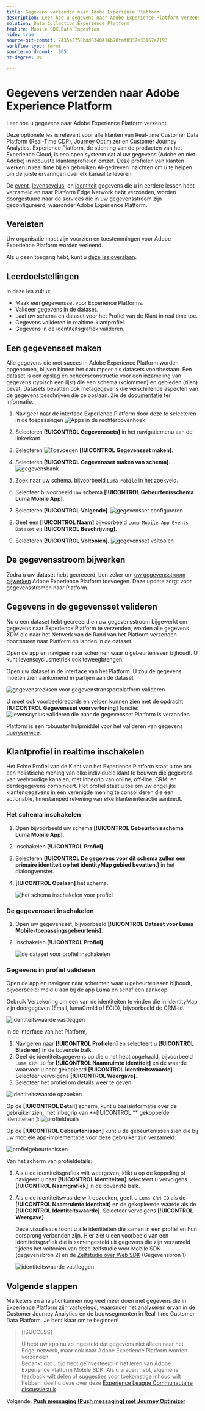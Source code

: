 ```yaml
---
title: Gegevens verzenden naar Adobe Experience Platform
description: Leer hoe u gegevens naar Adobe Experience Platform verzendt.
solution: Data Collection,Experience Platform
feature: Mobile SDK,Data Ingestion
hide: true
source-git-commit: 7435a2758bdd8340416b70faf8337e33167a7193
workflow-type: tm+mt
source-wordcount: '965'
ht-degree: 0%

---
```


# Gegevens verzenden naar Adobe Experience Platform

Leer hoe u gegevens naar Adobe Experience Platform verzendt.

Deze optionele les is relevant voor alle klanten van Real-time Customer Data Platform (Real-Time CDP), Journey Optimizer en Customer Journey Analytics. Experience Platform, de stichting van de producten van het Experience Cloud, is een open systeem dat al uw gegevens (Adobe en niet-Adobe) in robuuste klantenprofielen omzet. Deze profielen van klanten werken in real time bij en gebruiken AI-gedreven inzichten om u te helpen om de juiste ervaringen over elk kanaal te leveren.

De [event](events.md), [levenscyclus](lifecycle-data.md), en [identiteit](identity.md) gegevens die u in eerdere lessen hebt verzameld en naar Platform Edge Network hebt verzonden, worden doorgestuurd naar de services die in uw gegevensstroom zijn geconfigureerd, waaronder Adobe Experience Platform.


## Vereisten

Uw organisatie moet zijn voorzien en toestemmingen voor Adobe Experience Platform worden verleend.

Als u geen toegang hebt, kunt u [deze les overslaan](install-sdks.md).

## Leerdoelstellingen

In deze les zult u:

* Maak een gegevensset voor Experience Platforms.
* Valideer gegevens in de dataset.
* Laat uw schema en dataset voor het Profiel van de Klant in real time toe.
* Gegevens valideren in realtime-klantprofiel.
* Gegevens in de identiteitsgrafiek valideren.


## Een gegevensset maken

Alle gegevens die met succes in Adobe Experience Platform worden opgenomen, blijven binnen het datumpeer als datasets voortbestaan. Een dataset is een opslag en beheersconstructie voor een inzameling van gegevens (typisch een lijst) die een schema (kolommen) en gebieden (rijen) bevat. Datasets bevatten ook metagegevens die verschillende aspecten van de gegevens beschrijven die ze opslaan. Zie de [documentatie](https://experienceleague.adobe.com/docs/experience-platform/catalog/datasets/overview.html) ter informatie.

1. Navigeer naar de interface Experience Platform door deze te selecteren in de toepassingen ![Apps](https://spectrum.adobe.com/static/icons/workflow_18/Smock_Apps_18_N.svg) in de rechterbovenhoek.


1. Selecteren **[!UICONTROL Gegevenssets]** in het navigatiemenu aan de linkerkant.

1. Selecteren ![Toevoegen](https://spectrum.adobe.com/static/icons/workflow_18/Smock_AddCircle_18_N.svg) **[!UICONTROL Gegevensset maken]**.

1. Selecteren **[!UICONTROL Gegevensset maken van schema]**.
   ![gegevensbank](assets/dataset-create.png)

1. Zoek naar uw schema. bijvoorbeeld `Luma Mobile` in het zoekveld.
1. Selecteer bijvoorbeeld uw schema **[!UICONTROL Gebeurtenisschema Luma Mobile App]**.

1. Selecteren **[!UICONTROL Volgende]**.
   ![gegevensset configureren](assets/dataset-configure.png)

1. Geef een **[!UICONTROL Naam]** bijvoorbeeld `Luma Mobile App Events Dataset` en **[!UICONTROL Beschrijving]**.

1. Selecteren **[!UICONTROL Voltooien]**.
   ![gegevensset voltooien](assets/dataset-finish.png)

## De gegevensstroom bijwerken

Zodra u uw dataset hebt gecreeerd, ben zeker om [uw gegevensstroom bijwerken](create-datastream.md#adobe-experience-platform) Adobe Experience Platform toevoegen. Deze update zorgt voor gegevensstromen naar Platform.

## Gegevens in de gegevensset valideren

Nu u een dataset hebt gecreeerd en uw gegevensstroom bijgewerkt om gegevens naar Experience Platform te verzenden, worden alle gegevens XDM die naar het Netwerk van de Rand van het Platform verzenden door:sturen naar Platform en landen in de dataset.

Open de app en navigeer naar schermen waar u gebeurtenissen bijhoudt. U kunt levenscyclusmetriek ook teweegbrengen.

Open uw dataset in de interface van het Platform. U zou de gegevens moeten zien aankomend in partijen aan de dataset

![gegevensreeksen voor gegevenstransportplatform valideren](assets/platform-dataset-batches.png)

U moet ook voorbeeldrecords en velden kunnen zien met de opdracht **[!UICONTROL Gegevensset voorvertoning]** functie:
![levenscyclus valideren die naar de gegevensset Platform is verzonden](assets/lifecycle-platform-dataset.png)

Platform is een robuuster hulpmiddel voor het valideren van gegevens [queryservice](https://experienceleague.adobe.com/docs/platform-learn/tutorials/queries/explore-data.html).

## Klantprofiel in realtime inschakelen

Het Echte Profiel van de Klant van het Experience Platform staat u toe om een holistische mening van elke individuele klant te bouwen die gegevens van veelvoudige kanalen, met inbegrip van online, off-line, CRM, en derdegegevens combineert. Het profiel staat u toe om uw ongelijke klantengegevens in een verenigde mening te consolideren die een actionable, timestamped rekening van elke klanteninteractie aanbiedt.

### Het schema inschakelen

1. Open bijvoorbeeld uw schema **[!UICONTROL Gebeurtenisschema Luma Mobile App]**.
1. Inschakelen **[!UICONTROL Profiel]**.
1. Selecteren **[!UICONTROL De gegevens voor dit schema zullen een primaire identiteit op het identityMap gebied bevatten.]** in het dialoogvenster.
1. **[!UICONTROL Opslaan]** het schema.

   ![het schema inschakelen voor profiel](assets/platform-profile-schema.png)

### De gegevensset inschakelen

1. Open uw gegevensset, bijvoorbeeld **[!UICONTROL Dataset voor Luma Mobile-toepassingsgebeurtenis]**.
1. Inschakelen **[!UICONTROL Profiel]**.

   ![de dataset voor profiel inschakelen](assets/platform-profile-dataset.png)

### Gegevens in profiel valideren

Open de app en navigeer naar schermen waar u gebeurtenissen bijhoudt, bijvoorbeeld: meld u aan bij de app Luma en schaf een aankoop.

Gebruik Verzekering om een van de identiteiten te vinden die in identityMap zijn doorgegeven (Email, lumaCrmId of ECID), bijvoorbeeld de CRM-id.

![identiteitswaarde vastleggen](assets/platform-identity.png)

In de interface van het Platform,

1. Navigeren naar **[!UICONTROL Profielen]** en selecteert u **[!UICONTROL Bladeren]** in de bovenste balk.
1. Geef de identiteitsgegevens op die u net hebt opgehaald, bijvoorbeeld `Luma CRM ID` for **[!UICONTROL Naamruimte identiteit]** en de waarde waarvoor u hebt gekopieerd **[!UICONTROL Identiteitswaarde]**. Selecteer vervolgens **[!UICONTROL Weergave]**.
1. Selecteer het profiel om details weer te geven.

![identiteitswaarde opzoeken](assets/platform-profile-lookup.png)

Op de **[!UICONTROL Detail]** scherm, kunt u basisinformatie over de gebruiker zien, met inbegrip van **[!UICONTROL ** gekoppelde identiteiten **]**:
![profieldetails](assets/platform-profile-details.png)

Op de **[!UICONTROL Gebeurtenissen]** kunt u de gebeurtenissen zien die bij uw mobiele app-implementatie voor deze gebruiker zijn verzameld:

![profielgebeurtenissen](assets/platform-profile-events.png)


Van het scherm van profieldetails:

1. Als u de identiteitsgrafiek wilt weergeven, klikt u op de koppeling of navigeert u naar **[!UICONTROL Identiteiten]** selecteert u vervolgens **[!UICONTROL Naamgrafiek]** in de bovenste balk.
1. Als u de identiteitswaarde wilt opzoeken, geeft u `Luma CRM ID` als de **[!UICONTROL Naamruimte identiteit]** en de gekopieerde waarde als de **[!UICONTROL Identiteitswaarde]**. Selecteer vervolgens **[!UICONTROL Weergave]**.

   Deze visualisatie toont u alle identiteiten die samen in een profiel en hun oorsprong verbonden zijn. Hier ziet u een voorbeeld van een identiteitsgrafiek die is samengesteld uit gegevens die zijn verzameld tijdens het voltooien van deze zelfstudie voor Mobile SDK (gegevensbron 2) en de [Zelfstudie over Web SDK](https://experienceleague.adobe.com/docs/platform-learn/implement-web-sdk/overview.html) (Gegevensbron 1):

   ![identiteitswaarde vastleggen](assets/platform-profile-identitygraph.png)


## Volgende stappen

Marketers en analytici kunnen nog veel meer doen met gegevens die in Experience Platform zijn vastgelegd, waaronder het analyseren ervan in de Customer Journey Analytics en de bouwsegmenten in Real-time Customer Data Platform. Je bent klaar om te beginnen!


>[!SUCCESS]
>
>U hebt uw app nu zo ingesteld dat gegevens niet alleen naar het Edge-netwerk, maar ook naar Adobe Experience Platform worden verzonden.<br>Bedankt dat u tijd hebt geïnvesteerd in het leren van Adobe Experience Platform Mobile SDK. Als u vragen hebt, algemene feedback wilt delen of suggesties voor toekomstige inhoud wilt hebben, deelt u deze over deze [Experience League Communautaire discussiestuk](https://experienceleaguecommunities.adobe.com/t5/adobe-experience-platform-launch/tutorial-discussion-implement-adobe-experience-cloud-in-mobile/td-p/443796).

Volgende: **[Push messaging (Push messaging) met Journey Optimizer](journey-optimizer-push.md)**
